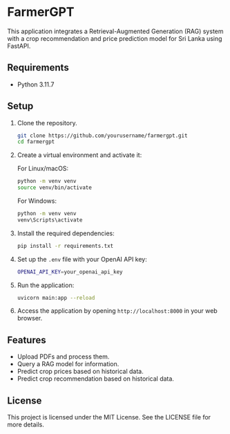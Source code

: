 # FarmerGPT

This application integrates a Retrieval-Augmented Generation (RAG) system with a crop recommendation and price prediction model for Sri Lanka using FastAPI.

## Requirements
- Python 3.11.7

## Setup

1. Clone the repository.
    ```bash
    git clone https://github.com/yourusername/farmergpt.git
    cd farmergpt
    ```

2. Create a virtual environment and activate it:

    For Linux/macOS:
    ```bash
    python -m venv venv
    source venv/bin/activate
    ```

    For Windows:
    ```bash
    python -m venv venv
    venv\Scripts\activate
    ```

3. Install the required dependencies:
    ```bash
    pip install -r requirements.txt
    ```

4. Set up the `.env` file with your OpenAI API key:
    ```bash
    OPENAI_API_KEY=your_openai_api_key
    ```

5. Run the application:
    ```bash
    uvicorn main:app --reload
    ```

6. Access the application by opening `http://localhost:8000` in your web browser.

## Features

- Upload PDFs and process them.
- Query a RAG model for information.
- Predict crop prices based on historical data.
- Predict crop recommendation based on historical data.


## License

This project is licensed under the MIT License. See the LICENSE file for more details.
